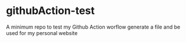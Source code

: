 # githubAction-test

A minimum repo to test my Github Action worflow generate a file and be used for my personal website
